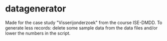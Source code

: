 # datagenerator
Made for the case study "Visserijonderzoek" from the course ISE-DMDD.
To generate less records: delete some sample data from the data files and/or lower the numbers in the script.
